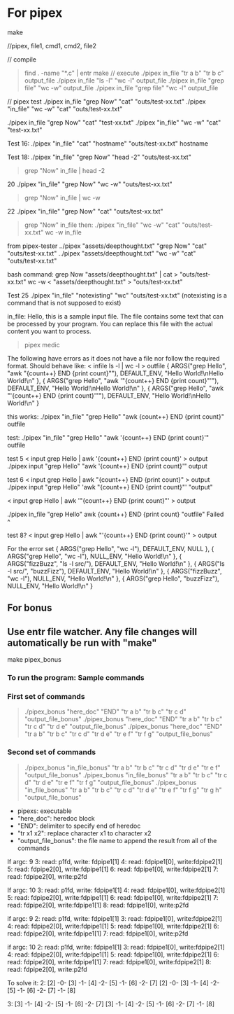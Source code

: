 # For pipex

make

//pipex, file1, cmd1, cmd2, file2

// compile
> find . -name "*.c" | entr make
// execute
> ./pipex in_file "tr a b" "tr b c" output_file
> ./pipex in_file "ls -l" "wc -l" output_file
> ./pipex in_file "grep file" "wc -w" output_file
> ./pipex in_file "grep file" "wc -l" output_file

// pipex test
./pipex in_file "grep Now" "cat" "outs/test-xx.txt"
./pipex "in_file" "wc -w" "cat" "outs/test-xx.txt"

./pipex in_file "grep Now" "cat" "test-xx.txt"
./pipex "in_file" "wc -w" "cat" "test-xx.txt"


Test 16:
./pipex "in_file" "cat" "hostname" "outs/test-xx.txt"
hostname

Test 18:
./pipex "in_file" "grep Now" "head -2" "outs/test-xx.txt"
>grep "Now" in_file | head -2 

20
./pipex "in_file" "grep Now" "wc -w" "outs/test-xx.txt"
>grep "Now" in_file | wc -w

22
./pipex "in_file" "grep Now" "cat" "outs/test-xx.txt"
>grep "Now" in_file
then:
./pipex "in_file" "wc -w" "cat" "outs/test-xx.txt"
>wc -w in_file

from pipex-tester
../pipex "assets/deepthought.txt" "grep Now" "cat" "outs/test-xx.txt"
../pipex "assets/deepthought.txt" "wc -w" "cat" "outs/test-xx.txt"

bash command:
grep Now "assets/deepthought.txt" | cat > "outs/test-xx.txt"
wc -w < "assets/deepthought.txt" > "outs/test-xx.txt"

Test 25
./pipex "in_file" "notexisting" "wc" "outs/test-xx.txt"
(notexisting is a command that is not supposed to exist)

in_file:
Hello, this is a sample input file.
The file contains some text that can be processed by your program.
You can replace this file with the actual content you want to process.

>pipex medic

The following have errors as it does not have a file nor follow the required format. Should behave like: < infile ls -l | wc -l > outfile
{ ARGS("grep Hello", "awk \"{count++} END {print count}\""), DEFAULT_ENV, "Hello World!\nHello World!\n" },
{ ARGS("grep Hello", "awk '\"{count++} END {print count}\"'"), DEFAULT_ENV, "Hello World!\nHello World!\n" },
{ ARGS("grep Hello", "awk \"'{count++} END {print count}'\""), DEFAULT_ENV, "Hello World!\nHello World!\n" }

this works:
./pipex "in_file" "grep Hello" "awk {count++} END {print count}" outfile

test:
./pipex "in_file" "grep Hello" "awk '{count++} END {print count}'" outfile

test 5
< input grep Hello | awk '{count++} END {print count}' > output
 ./pipex input "grep Hello" "awk '{count++} END {print count}'" output
<!-- returns 2 -->

test 6
< input grep Hello | awk "{count++} END {print count}" > output
./pipex input "grep Hello" 'awk "{count++} END {print count}"' "output"
<!-- returns 2 -->


<!-- test 7 -->
< input grep Hello | awk '"{count++} END {print count}"' > output 
 
 <!-- return
 Hello World 
 Hello World-->

./pipex in_file "grep Hello" awk {count++} END {print count}  "outfile"
Failed ^


test 8?
< input grep Hello | awk "'{count++} END {print count}'" > output


For the error set
{ ARGS("grep Hello", "wc -l"), DEFAULT_ENV, NULL },
{ ARGS("grep Hello", "wc -l"), NULL_ENV, "Hello World!\n" },
{ ARGS("fizzBuzz", "ls -l src/"), DEFAULT_ENV, "Hello World!\n" },
{ ARGS("ls -l src/", "buzzFizz"), DEFAULT_ENV, "Hello World!\n" },
{ ARGS("fizzBuzz", "wc -l"), NULL_ENV, "Hello World!\n" },
{ ARGS("grep Hello", "buzzFizz"), NULL_ENV, "Hello World!\n" }



## For bonus

## Use entr file watcher. Any file changes will automatically be run with "make"

<!-- find . -name "*.c" | entr make -->
make pipex_bonus

### To run the program: Sample commands

### First set of commands

> ./pipex_bonus "here_doc" "END" "tr a b" "tr b c" "tr c d" "output_file_bonus"
> ./pipex_bonus "here_doc" "END" "tr a b" "tr b c" "tr c d" "tr d e" "output_file_bonus"
> ./pipex_bonus "here_doc" "END" "tr a b" "tr b c" "tr c d" "tr d e" "tr e f" "tr f g" "output_file_bonus"

### Second set of commands

> ./pipex_bonus "in_file_bonus" "tr a b" "tr b c" "tr c d" "tr d e"  "tr e f"  "output_file_bonus"
> ./pipex_bonus "in_file_bonus" "tr a b" "tr b c" "tr c d" "tr d e"  "tr e f" "tr f g" "output_file_bonus"
> ./pipex_bonus "in_file_bonus" "tr a b" "tr b c" "tr c d" "tr d e"  "tr e f" "tr f g" "tr g h" "output_file_bonus"

- pipexs: executable
- "here_doc": heredoc block
- "END": delimiter to specify end of heredoc
- "tr x1 x2": replace character x1 to character x2
- "output_file_bonus": the file name to append the result from all of the commands

If argc: 9
3: read: p1fd, write: fdpipe1[1]
4: read: fdpipe1[0], write:fdpipe2[1]
5: read: fdpipe2[0], write:fdpipe1[1]
6: read: fdpipe1[0], write:fdpipe2[1]
7: read: fdpipe2[0], write:p2fd

If argc: 10
3: read: p1fd, write: fdpipe1[1]
4: read: fdpipe1[0], write:fdpipe2[1]
5: read: fdpipe2[0], write:fdpipe1[1]
6: read: fdpipe1[0], write:fdpipe2[1]
7: read: fdpipe2[0], write:fdpipe1[1]
8: read: fdpipe1[0], write:p2fd

if argc: 9
2: read: p1fd, write: fdpipe1[1]
3: read: fdpipe1[0], write:fdpipe2[1]
4: read: fdpipe2[0], write:fdpipe1[1]
5: read: fdpipe1[0], write:fdpipe2[1]
6: read: fdpipe2[0], write:fdpipe1[1]
7: read: fdpipe1[0], write:p2fd

if argc: 10
2: read: p1fd, write: fdpipe1[1]
3: read: fdpipe1[0], write:fdpipe2[1]
4: read: fdpipe2[0], write:fdpipe1[1]
5: read: fdpipe1[0], write:fdpipe2[1]
6: read: fdpipe2[0], write:fdpipe1[1]
7: read: fdpipe1[0], write:fdpipe2[1]
8: read: fdpipe2[0], write:p2fd

To solve it:
2:
[2] -0- [3] -1- [4] -2- [5] -1- [6] -2- [7]
[2] -0- [3] -1- [4] -2- [5] -1- [6] -2- [7] -1- [8]

3:
[3] -1- [4] -2- [5] -1- [6] -2- [7]
[3] -1- [4] -2- [5] -1- [6] -2- [7] -1- [8]
